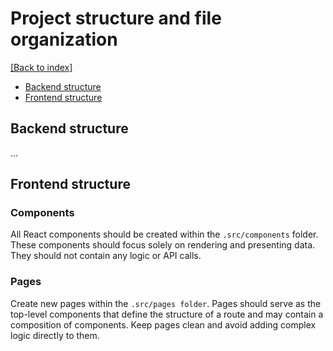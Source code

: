 # Project structure and file organization
[[Back to index]](./coding-guidelines.md)

- [Backend structure](project-structure.md)
- [Frontend structure](project-structure.md)

## Backend structure

...

## Frontend structure

### Components
All React components should be created within the `.src/components` folder. These components should focus solely on rendering and presenting data. They should not contain any logic or API calls.

### Pages
Create new pages within the `.src/pages folder`. Pages should serve as the top-level components that define the structure of a route and may contain a composition of components. Keep pages clean and avoid adding complex logic directly to them.
